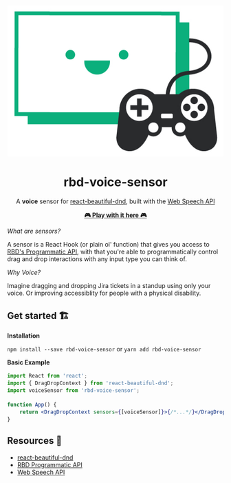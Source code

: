 <p align="center">
  <img src="static/rbd-logo-with-controller.jpg" alt="react beautiful dnd logo" />
</p>
<h1 align="center">rbd-voice-sensor</h1>
<div align="center">

A **voice** sensor for [react-beautiful-dnd](https://github.com/atlassian/react-beautiful-dnd), built with the [Web Speech API](https://developer.mozilla.org/en-US/docs/Web/API/Web_Speech_API)

**[🎮 Play with it here 🎮](https://danieldelcore.github.io/rbd-voice-sensor)**

</div>

_What are sensors?_

A sensor is a React Hook (or plain ol' function) that gives you access to [RBD's Programmatic API](https://github.com/atlassian/react-beautiful-dnd/blob/virtual/docs/sensors/programmatic.md), with that you're able to programmatically control drag and drop interactions with any input type you can think of.

_Why Voice?_

Imagine dragging and dropping Jira tickets in a standup using only your voice. Or improving accessiblity for people with a physical disability.

## Get started 🏗

**Installation**

`npm install --save rbd-voice-sensor` or `yarn add rbd-voice-sensor`

**Basic Example**

```jsx
import React from 'react';
import { DragDropContext } from 'react-beautiful-dnd';
import voiceSensor from 'rbd-voice-sensor';

function App() {
    return <DragDropContext sensors={[voiceSensor]}>{/*...*/}</DragDropContext>;
}
```

## Resources 📖

-   [react-beautiful-dnd](https://github.com/atlassian/react-beautiful-dnd)
-   [RBD Programmatic API](https://github.com/atlassian/react-beautiful-dnd/blob/virtual/docs/sensors/programmatic.md)
-   [Web Speech API](https://developer.mozilla.org/en-US/docs/Web/API/Web_Speech_API)

